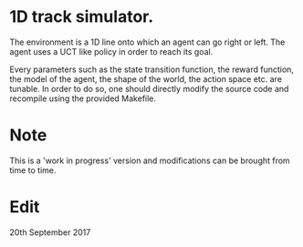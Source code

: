 # 1D track simulator.

The environment is a 1D line onto which an agent can go right or left. The agent
uses a UCT like policy in order to reach its goal.

Every parameters such as the state transition function, the reward function,
the model of the agent, the shape of the world, the action space etc. are 
tunable. In order to do so, one should directly modify the source code and
recompile using the provided Makefile.

# Note
This is a 'work in progress' version and modifications can be brought from time
to time.

# Edit
20th September 2017

